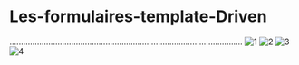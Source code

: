 
# Les-formulaires-template-Driven
......................................................................................................
![1](https://user-images.githubusercontent.com/61566287/198558982-1bc65906-4654-4abf-afd5-25992fe9d585.PNG)
![2](https://user-images.githubusercontent.com/61566287/198559116-264e2e35-8b6d-4bf4-b777-d0b7189a737a.PNG)
![3](https://user-images.githubusercontent.com/61566287/198559281-5e50d97b-9742-4356-bdae-a3a4b897feba.PNG)
![4](https://user-images.githubusercontent.com/61566287/198559337-eb8dbc1b-a5dc-4e1a-97d1-20dfbcc12152.PNG)


